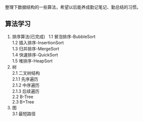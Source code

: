 整理下数据结构的一些算法，希望以后能养成勤记笔记、勤总结的习惯。
## 算法学习
1. 排序算法(已完成)  
  1.1 冒泡排序-BubbleSort  
  1.2 插入排序-InsertionSort  
  1.3 归并排序-MergeSort  
  1.4 快速排序-QuickSort  
  1.5 堆排序-HeapSort  
2. 树  
  2.1 二叉树结构  
    2.1.1 先序遍历  
    2.1.2 中序遍历  
    2.1.3 后续遍历  
  2.2 B-Tree  
  2.3 B+Tree  
3. 图  
  3.1 最短路径  

  
